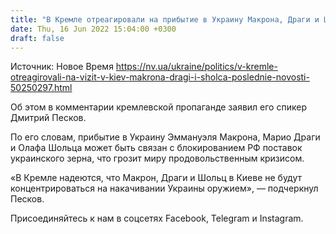 ```yaml
---
title: "В Кремле отреагировали на прибытие в Украину Макрона, Драги и Шольца"
date: Thu, 16 Jun 2022 15:04:00 +0300
draft: false
---
```

Источник: Новое Время https://nv.ua/ukraine/politics/v-kremle-otreagirovali-na-vizit-v-kiev-makrona-dragi-i-sholca-poslednie-novosti-50250297.html


Об этом в комментарии кремлевской пропаганде заявил его спикер Дмитрий Песков.

По его словам, прибытие в Украину Эммануэля Макрона, Марио Драги и Олафа Шольца может быть связан с блокированием РФ поставок украинского зерна, что грозит миру продовольственным кризисом.

«В Кремле надеются, что Макрон, Драги и Шольц в Киеве не будут концентрироваться на накачивании Украины оружием», — подчеркнул Песков.

Присоединяйтесь к нам в соцсетях Facebook, Telegram и Instagram.
